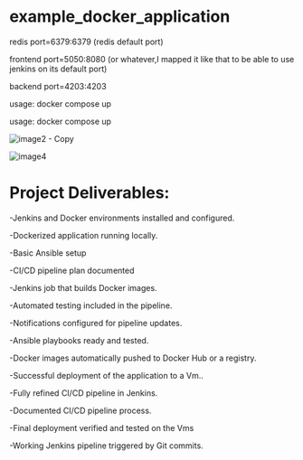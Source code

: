 # example_docker_application
redis port=6379:6379 (redis default port)

frontend port=5050:8080 (or whatever,I mapped it like that to be able to use jenkins on its default port)

backend port=4203:4203  

usage: docker compose up

usage: docker compose up

![image2 - Copy](https://github.com/user-attachments/assets/2419bff5-04d3-40e6-b41e-5b2501e3300d)


![image4](https://github.com/user-attachments/assets/b964a18f-89c7-4978-8531-208cd6fb8ec7)


# Project Deliverables: 
-Jenkins and Docker environments installed and configured.

-Dockerized application running locally.

-Basic Ansible setup

-CI/CD pipeline plan documented

-Jenkins job that builds Docker images.

-Automated testing included in the pipeline.

-Notifications configured for pipeline updates.

-Ansible playbooks ready and tested.

-Docker images automatically pushed to Docker Hub or a registry. 

-Successful deployment of the application to a Vm.. 

-Fully refined CI/CD pipeline in Jenkins.

-Documented CI/CD pipeline process.

-Final deployment verified and tested on the Vms

-Working Jenkins pipeline triggered by Git commits.

